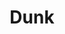 ---
ee_id: '4456'
site: '1'
type: '2'
url: 2018-084-dunk
title: Dunk
year: '2019'
display_year: '2018'
medium: 'Laser Animation '
dims: Dimensions variable
pitch:
ps:
live_url:
related:
youtube:
related_code:
imgs: dunk-2018-094-db-ug--Avge.jpg
subheading:
download:
add_credit:
commission:
layout: things-i-made
---